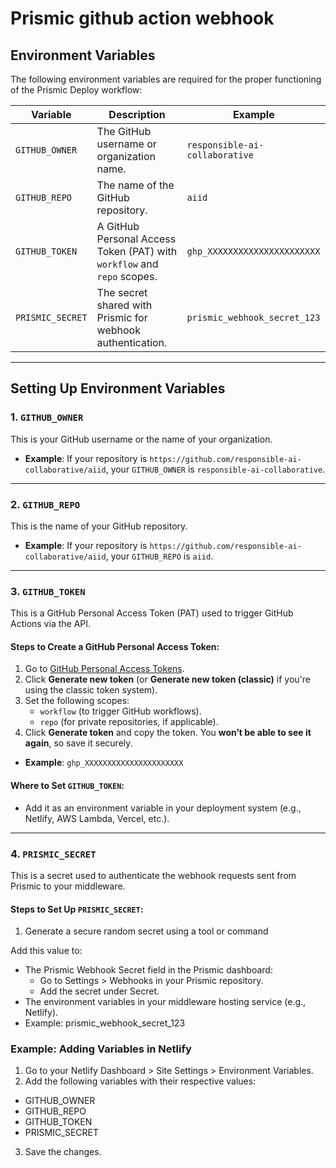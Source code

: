 # Prismic github action webhook

## Environment Variables

The following environment variables are required for the proper functioning of the Prismic Deploy workflow:

| Variable         | Description                                   | Example                           |
|-------------------|-----------------------------------------------|-----------------------------------|
| `GITHUB_OWNER`   | The GitHub username or organization name.     | `responsible-ai-collaborative`                       |
| `GITHUB_REPO`    | The name of the GitHub repository.            | `aiid`                           |
| `GITHUB_TOKEN`   | A GitHub Personal Access Token (PAT) with `workflow` and `repo` scopes. | `ghp_XXXXXXXXXXXXXXXXXXXXXX`     |
| `PRISMIC_SECRET` | The secret shared with Prismic for webhook authentication. | `prismic_webhook_secret_123`     |

---

## Setting Up Environment Variables

### **1. `GITHUB_OWNER`**
This is your GitHub username or the name of your organization.

- **Example**: If your repository is `https://github.com/responsible-ai-collaborative/aiid`, your `GITHUB_OWNER` is `responsible-ai-collaborative`.

---

### **2. `GITHUB_REPO`**
This is the name of your GitHub repository.

- **Example**: If your repository is `https://github.com/responsible-ai-collaborative/aiid`, your `GITHUB_REPO` is `aiid`.

---

### **3. `GITHUB_TOKEN`**
This is a GitHub Personal Access Token (PAT) used to trigger GitHub Actions via the API.

#### Steps to Create a GitHub Personal Access Token:
1. Go to [GitHub Personal Access Tokens](https://github.com/settings/tokens).
2. Click **Generate new token** (or **Generate new token (classic)** if you're using the classic token system).
3. Set the following scopes:
   - `workflow` (to trigger GitHub workflows).
   - `repo` (for private repositories, if applicable).
4. Click **Generate token** and copy the token. You **won’t be able to see it again**, so save it securely.

- **Example**: `ghp_XXXXXXXXXXXXXXXXXXXXXX`

#### Where to Set `GITHUB_TOKEN`:
- Add it as an environment variable in your deployment system (e.g., Netlify, AWS Lambda, Vercel, etc.).

---

### **4. `PRISMIC_SECRET`**
This is a secret used to authenticate the webhook requests sent from Prismic to your middleware.

#### Steps to Set Up `PRISMIC_SECRET`:
1. Generate a secure random secret using a tool or command

Add this value to:

- The Prismic Webhook Secret field in the Prismic dashboard:
  - Go to Settings > Webhooks in your Prismic repository.
  - Add the secret under Secret.
- The environment variables in your middleware hosting service (e.g., Netlify).
- Example: prismic_webhook_secret_123

### Example: Adding Variables in Netlify
1. Go to your Netlify Dashboard > Site Settings > Environment Variables.
2. Add the following variables with their respective values:
  - GITHUB_OWNER
  - GITHUB_REPO
  - GITHUB_TOKEN
  - PRISMIC_SECRET
3. Save the changes.